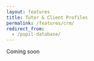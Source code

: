 ```yaml
---
layout: features
title: Tutor & Client Profiles
permalink: /features/crm/
redirect_from:
  - /pupil-database/
---
```

Coming soon
